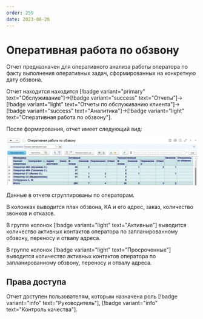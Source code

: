 ```yaml
---
order: 259
date: 2023-06-26
---
```

# Оперативная работа по обзвону

Отчет предназначен для оперативного анализа работы оператора по факту выполнения оперативных задач, сформированных на конкретную дату обзвона.

Отчет находится находится [!badge variant="primary" text="Обслуживание"]->[!badge variant="success" text="Отчеты"]->[!badge variant="light" text="Отчеты по обслуживанию клиента"]->[!badge variant="success" text="Аналитика"]->[!badge variant="light" text="Оперативная работа по обзвону"].

После формирования, отчет имеет следующий вид:

![Оперативная работа по обзвону](/images/Отчет_оперативная_работа_по_обзвону.jpg)

Данные в отчете сгруппированы по операторам.

В колонках выводится план обзвона, КА и его адрес, заказ, количество звонков и отказов.

В группе колонок [!badge variant="light" text="Активные"] выводится количество активных контактов оператора по запланированному обзвону, переносу и отвалу адреса.

В группе колонок [!badge variant="light" text="Просроченные"] выводится количество активных контактов оператора по запланированному обзвону, переносу и отвалу адреса.

## Права доступа

Отчет доступен пользователям, которым назначена роль [!badge variant="info" text="Руководитель"], [!badge variant="info" text="Контроль качества"].